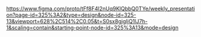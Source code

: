 https://www.figma.com/proto/tFf8F4l2nUq9KlQbbQ0TYe/weekly_presentation?page-id=325%3A2&type=design&node-id=325-13&viewport=628%2C514%2C0.05&t=S0sx8gjgIjQ1lJ7h-1&scaling=contain&starting-point-node-id=325%3A13&mode=design
